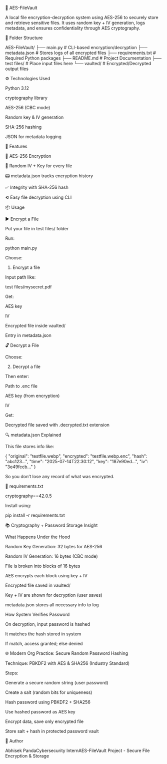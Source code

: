 🔐 AES-FileVault

A local file encryption-decryption system using AES-256 to securely store and retrieve sensitive files. It uses random key + IV generation, logs metadata, and ensures confidentiality through AES cryptography.

📁 Folder Structure

AES-FileVault/
├── main.py                  # CLI-based encryption/decryption
├── metadata.json            # Stores logs of all encrypted files
├── requirements.txt         # Required Python packages
├── README.md                # Project Documentation
├── test files/              # Place input files here
└── vaulted/                 # Encrypted/Decrypted output files

⚙️ Technologies Used

Python 3.12

cryptography library

AES-256 (CBC mode)

Random key & IV generation

SHA-256 hashing

JSON for metadata logging

🚀 Features

🔐 AES-256 Encryption

🧩 Random IV + Key for every file

📟 metadata.json tracks encryption history

✅ Integrity with SHA-256 hash

⟲ Easy file decryption using CLI

📦 Usage

▶ Encrypt a File

Put your file in test files/ folder

Run:

python main.py

Choose:

1. Encrypt a file

Input path like:

test files/mysecret.pdf

Get:

AES key

IV

Encrypted file inside vaulted/

Entry in metadata.json

🔓 Decrypt a File

Choose:

2. Decrypt a file

Then enter:

Path to .enc file

AES key (from encryption)

IV

Get:

Decrypted file saved with .decrypted.txt extension

🔍 metadata.json Explained

This file stores info like:

{
  "original": "testfile.webp",
  "encrypted": "testfile.webp.enc",
  "hash": "abc123...",
  "time": "2025-07-14T22:30:12",
  "key": "187e90ed...",
  "iv": "3e49fccb..."
}

So you don’t lose any record of what was encrypted.

📆 requirements.txt

cryptography==42.0.5

Install using:

pip install -r requirements.txt

📚 Cryptography + Password Storage Insight

What Happens Under the Hood

Random Key Generation: 32 bytes for AES-256

Random IV Generation: 16 bytes (CBC mode)

File is broken into blocks of 16 bytes

AES encrypts each block using key + IV

Encrypted file saved in vaulted/

Key + IV are shown for decryption (user saves)

metadata.json stores all necessary info to log

How System Verifies Password

On decryption, input password is hashed

It matches the hash stored in system

If match, access granted; else denied

🌐 Modern Org Practice: Secure Random Password Hashing

Technique: PBKDF2 with AES & SHA256 (Industry Standard)

Steps:

Generate a secure random string (user password)

Create a salt (random bits for uniqueness)

Hash password using PBKDF2 + SHA256

Use hashed password as AES key

Encrypt data, save only encrypted file

Store salt + hash in protected password vault

👥 Author

Abhisek PandaCybersecurity InternAES-FileVault Project - Secure File Encryption & Storage

